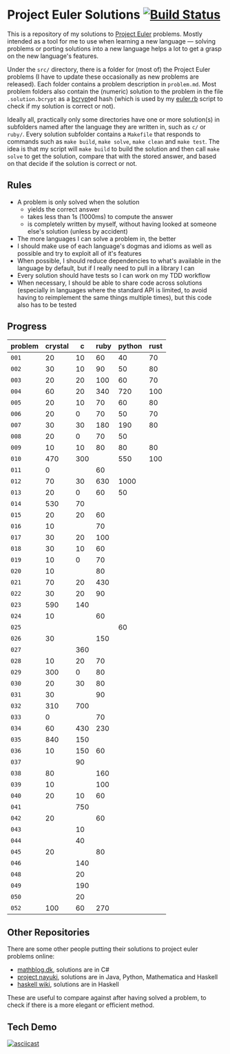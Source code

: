 # Project Euler Solutions [![Build Status](https://travis-ci.org/xfbs/euler.svg?branch=master)](https://travis-ci.org/xfbs/euler)

This is a repository of my solutions to [Project Euler](https://projecteuler.net/)
problems. Mostly intended as a tool for me to use when learning a new language —
solving problems or porting solutions into a new language helps a lot to get a 
grasp on the new language's features.

Under the `src/` directory, there is a folder for (most of) the Project Euler
problems (I have to update these occasionally as new problems are released).
Each folder contains a problem description in `problem.md`. Most problem folders also
contain the (numeric) solution to the problem in the file `.solution.bcrypt` as
a [bcrypt](https://en.wikipedia.org/wiki/Bcrypt)ed hash (which is used by my 
[euler.rb](euler.rb) script to check if my solution is correct or not).

Ideally all, practically only some directories have one or more solution(s) in
subfolders named after the language they are written in, such as `c/` or
`ruby/`. Every solution subfolder contains a `Makefile` that responds to commands
such as `make build`, `make solve`, `make clean` and `make test`. The idea is
that my script will `make build` to build the solution and then call
`make solve` to get the solution, compare that with the stored answer, and
based on that decide if the solution is correct or not.

## Rules

  - A problem is only solved when the solution
      - yields the correct answer
      - takes less than 1s (1000ms) to compute the answer
      - is completely written by myself, without having looked at someone else's
        solution (unless by accident)
  - The more languages I can solve a problem in, the better
  - I should make use of each language's dogmas and idioms as well as possible
    and try to exploit all of it's features
  - When possible, I should reduce dependencies to what's available in the
    language by default, but if I really need to pull in a library I can
  - Every solution should have tests so I can work on my TDD workflow
  - When necessary, I should be able to share code across solutions (especially
    in languages where the standard API is limited, to avoid having to
    reimplement the same things multiple times), but this code also has to be
    tested

## Progress
| problem | crystal |   c | ruby | python | rust |
| ------- | ------- | --- | ---- | ------ | ---- |
| `001` |   20 |   10 |   60 |   40 |   70 |
| `002` |   30 |   10 |   90 |   50 |   80 |
| `003` |   20 |   20 |  100 |   60 |   70 |
| `004` |   60 |   20 |  340 |  720 |  100 |
| `005` |   20 |   10 |   70 |   60 |   80 |
| `006` |   20 |    0 |   70 |   50 |   70 |
| `007` |   30 |   30 |  180 |  190 |   80 |
| `008` |   20 |    0 |   70 |   50 |      |
| `009` |   10 |   10 |   80 |   80 |   80 |
| `010` |  470 |  300 |      |  550 |  100 |
| `011` |    0 |      |   60 |      |      |
| `012` |   70 |   30 |  630 | 1000 |      |
| `013` |   20 |    0 |   60 |   50 |      |
| `014` |  530 |   70 |      |      |      |
| `015` |   20 |   20 |   60 |      |      |
| `016` |   10 |      |   70 |      |      |
| `017` |   30 |   20 |  100 |      |      |
| `018` |   30 |   10 |   60 |      |      |
| `019` |   10 |    0 |   70 |      |      |
| `020` |   10 |      |   80 |      |      |
| `021` |   70 |   20 |  430 |      |      |
| `022` |   30 |   20 |   90 |      |      |
| `023` |  590 |  140 |      |      |      |
| `024` |   10 |      |   60 |      |      |
| `025` |      |      |      |   60 |      |
| `026` |   30 |      |  150 |      |      |
| `027` |      |  360 |      |      |      |
| `028` |   10 |   20 |   70 |      |      |
| `029` |  300 |    0 |   80 |      |      |
| `030` |   20 |   30 |   80 |      |      |
| `031` |   30 |      |   90 |      |      |
| `032` |  310 |  700 |      |      |      |
| `033` |    0 |      |   70 |      |      |
| `034` |   60 |  430 |  230 |      |      |
| `035` |  840 |  150 |      |      |      |
| `036` |   10 |  150 |   60 |      |      |
| `037` |      |   90 |      |      |      |
| `038` |   80 |      |  160 |      |      |
| `039` |   10 |      |  100 |      |      |
| `040` |   20 |   10 |   60 |      |      |
| `041` |      |  750 |      |      |      |
| `042` |   20 |      |   60 |      |      |
| `043` |      |   10 |      |      |      |
| `044` |      |   40 |      |      |      |
| `045` |   20 |      |   80 |      |      |
| `046` |      |  140 |      |      |      |
| `048` |      |   20 |      |      |      |
| `049` |      |  190 |      |      |      |
| `050` |      |   20 |      |      |      |
| `052` |  100 |   60 |  270 |      |      |


## Other Repositories

There are some other people putting their solutions to project euler problems
online:

  - [mathblog.dk](http://www.mathblog.dk/project-euler-solutions/), solutions
    are in C#
  - [project nayuki](https://www.nayuki.io/page/project-euler-solutions),
    solutions are in Java, Python, Mathematica and Haskell
  - [haskell wiki](https://wiki.haskell.org/Euler_problems), solutions are in
    Haskell

These are useful to compare against after having solved a problem, to check if
there is a more elegant or efficient method.

## Tech Demo

[![asciicast](https://asciinema.org/a/OJ6I04nBYKx6Z1sfbMpMwgrck.png)](https://asciinema.org/a/OJ6I04nBYKx6Z1sfbMpMwgrck)

